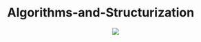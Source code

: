 # Algorithms-and-Structurization



<p align="center">
  <img src="https://www.meme-arsenal.com/memes/e097a1e8f427296240260745f52f83ab.jpg" width 720>
</p>
